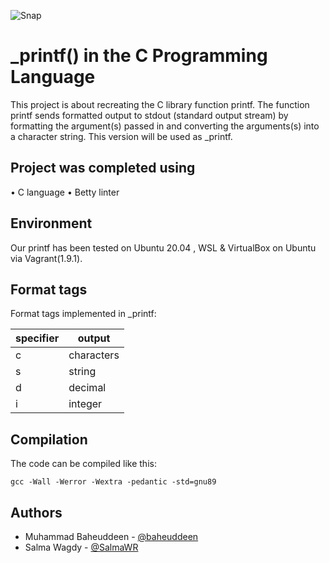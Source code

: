 ![Snap](https://user-images.githubusercontent.com/113179672/227690292-ba5c339a-276e-4afb-b278-9cafad252692.png)

# _printf() in the C Programming Language

This project is about recreating the C library function printf. The function printf sends formatted output to stdout (standard output stream) by formatting the argument(s) passed in and converting the arguments(s) into a character string. This version will be used as _printf.

## Project was completed using

• C language
• Betty linter

## Environment

Our printf has been tested on Ubuntu 20.04 , WSL & VirtualBox on Ubuntu via Vagrant(1.9.1).

## Format tags

Format tags implemented in _printf:

| specifier       | output               |
| --------------- | ---------------      |
| c               | characters           |
| s               | string               |
| d               | decimal              |
| i               | integer              |

## Compilation 

The code can be compiled like this:

`gcc -Wall -Werror -Wextra -pedantic -std=gnu89 `

## Authors

- Muhammad Baheuddeen - [@baheuddeen](https://github.com/baheuddeen)
- Salma Wagdy - [@SalmaWR](https://github.com/SalmaWR)
